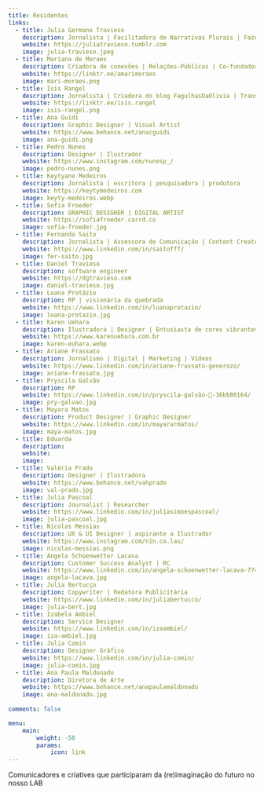 ```yaml
---
title: Residentes
links:
  - title: Julia Germano Travieso
    description: Jornalista | Facilitadora de Narrativas Plurais | Fazedora de coisas
    website: https://juliatravieso.tumblr.com
    image: julia-travieso.jpeg
  - title: Mariana de Moraes
    description: Criadora de conexões | Relações-Públicas | Co-fundadora do RPretas
    website: https://linktr.ee/amarimoraes
    image: mari-moraes.png
  - title: Isis Rangel
    description: Jornalista | Criadora do blog FagulhasDaOlivia | Transcritora de áudio
    website: https://linktr.ee/isis.rangel
    image: isis-rangel.png
  - title: Ana Guidi
    description: Graphic Designer | Visual Artist 
    website: https://www.behance.net/anacguidi
    image: ana-guidi.png
  - title: Pedro Nunes
    description: Designer | Ilustrador
    website: https://www.instagram.com/nunesp_/
    image: pedro-nunes.png
  - title: Keytyane Medeiros
    description: Jornalista | escritora | pesquisadora | produtora
    website: https://keytymedeiros.com
    image: keyty-medeiros.webp    
  - title: Sofia Froeder
    description: GRAPHIC DESIGNER | DIGITAL ARTIST
    website: https://sofiafroeder.carrd.co
    image: sofia-froeder.jpg
  - title: Fernanda Saito
    description: Jornalista | Assessora de Comunicação | Content Creator
    website: https://www.linkedin.com/in/saitofff/
    image: fer-saito.jpg  
  - title: Daniel Travieso
    description: software engineer
    website: https://dgtravieso.com
    image: daniel-travieso.jpg
  - title: Luana Protázio
    description: RP | visionária da quebrada
    website: https://www.linkedin.com/in/luanaprotazio/
    image: luana-protazio.jpg
  - title: Karen Uehara
    description: Ilustradora | Designer | Entusiasta de cores vibrantes e tintas mil
    website: https://www.karenuehara.com.br
    image: karen-euhara.webp
  - title: Ariane Frassato
    description: Jornalismo | Digital | Marketing | Vídeos
    website: https://www.linkedin.com/in/ariane-frassato-generozo/
    image: ariane-frassato.jpg
  - title: Pryscila Galvão
    description: RP
    website: https://www.linkedin.com/in/pryscila-galvão-🌈-36bb80164/
    image: pry-galvao.jpg
  - title: Mayara Matos
    description: Product Designer | Graphic Designer
    website: https://www.linkedin.com/in/mayararmatos/
    image: maya-matos.jpg
  - title: Eduarda
    description: 
    website: 
    image: 
  - title: Valéria Prado
    description: Designer | Ilustradora
    website: https://www.behance.net/vahprado
    image: val-prado.jpg
  - title: Julia Pascoal
    description: Journalist | Researcher
    website: https://www.linkedin.com/in/juliasimoespascoal/
    image: julia-pascoal.jpg
  - title: Nícolas Messias
    description: UX & UI Designer | aspirante a Ilustrador
    website: https://www.instagram.com/nin.co.las/
    image: nicolas-messias.png
  - title: Angela Schoenwetter Lacava
    description: Customer Success Analyst | RC
    website: https://www.linkedin.com/in/angela-schoenwetter-lacava-7740b4116/
    image: angela-lacava.jpg
  - title: Julia Bertucço
    description: Copywriter | Redatora Publicitária
    website: https://www.linkedin.com/in/juliabertucco/
    image: julia-bert.jpg
  - title: Izabela Ambiel 
    description: Service Designer
    website: https://www.linkedin.com/in/izaambiel/
    image: iza-ambiel.jpg
  - title: Julia Comin
    description: Designer Gráfico
    website: https://www.linkedin.com/in/julia-comin/
    image: julia-comin.jpg
  - title: Ana Paula Maldonado
    description: Diretora de Arte
    website: https://www.behance.net/anapaulamaldonado
    image: ana-maldonado.jpg
  
comments: false

menu:
    main: 
        weight: -50
        params:
            icon: link
---            
```


Comunicadores e criatives que participaram da (re)imaginação do futuro no nosso LAB